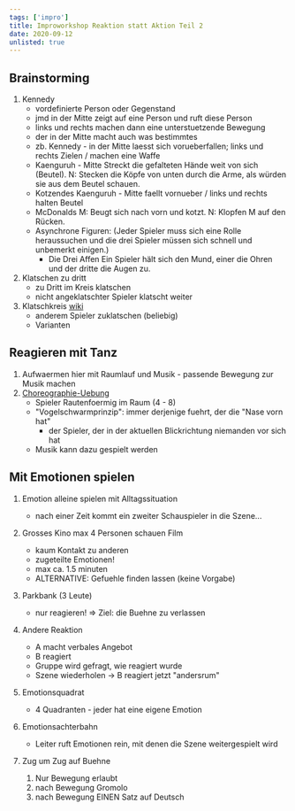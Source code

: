 ```yaml
---
tags: ['impro']
title: Improworkshop Reaktion statt Aktion Teil 2
date: 2020-09-12
unlisted: true
---
```


## Brainstorming
1. Kennedy
    - vordefinierte Person oder Gegenstand
    - jmd in der Mitte zeigt auf eine Person und ruft diese Person
    - links und rechts machen dann eine unterstuetzende Bewegung
    - der in der Mitte macht auch was bestimmtes
    - zb. Kennedy - in der Mitte laesst sich vorueberfallen; links und rechts Zielen / machen eine Waffe
    - Kaenguruh - Mitte Streckt die gefalteten Hände weit von sich (Beutel). N: Stecken die Köpfe von unten durch die Arme, als würden sie aus dem Beutel schauen. 
    - Kotzendes Kaenguruh - Mitte faellt vornueber / links und rechts halten Beutel
    - McDonalds M: Beugt sich nach vorn und kotzt. N: Klopfen M auf den Rücken.
    - Asynchrone Figuren: (Jeder Spieler muss sich eine Rolle heraussuchen und die drei Spieler müssen sich schnell und unbemerkt einigen.)
        - Die Drei Affen Ein Spieler hält sich den Mund, einer die Ohren und der dritte die Augen zu.  
1. Klatschen zu dritt
    - zu Dritt im Kreis klatschen
    - nicht angeklatschter Spieler klatscht weiter
1. Klatschkreis [wiki](https://improwiki.com/de/aufwaermspiele/klatschkreis)
    - anderem Spieler zuklatschen (beliebig)
    - Varianten

## Reagieren mit Tanz
1. Aufwaermen hier mit Raumlauf und Musik - passende Bewegung zur Musik machen
1. [Choreographie-Uebung](https://improwiki.com/de/wiki/improtheater/choreographie-ubung)
    - Spieler Rautenfoermig im Raum (4 - 8)
    - "Vogelschwarmprinzip": immer derjenige fuehrt, der die "Nase vorn hat"
        - der Spieler, der in der aktuellen Blickrichtung niemanden vor sich hat
    - Musik kann dazu gespielt werden

## Mit Emotionen spielen

1. Emotion alleine spielen mit Alltagssituation
    - nach einer Zeit kommt ein zweiter Schauspieler in die Szene...

1. Grosses Kino max 4 Personen schauen Film
    - kaum Kontakt zu anderen
    - zugeteilte Emotionen!
    - max ca. 1.5 minuten
    - ALTERNATIVE: Gefuehle finden lassen (keine Vorgabe)

1. Parkbank (3 Leute)
    - nur reagieren! => Ziel: die Buehne zu verlassen

1. Andere Reaktion
    - A macht verbales Angebot
    - B reagiert
    - Gruppe wird gefragt, wie reagiert wurde
    - Szene wiederholen -> B reagiert jetzt "andersrum"

1. Emotionsquadrat
    - 4 Quadranten - jeder hat eine eigene Emotion

1. Emotionsachterbahn
    - Leiter ruft Emotionen rein, mit denen die Szene weitergespielt wird
  
1. Zug um Zug auf Buehne
    1. Nur Bewegung erlaubt
    2. nach Bewegung Gromolo
    3. nach Bewegung EINEN Satz auf Deutsch
